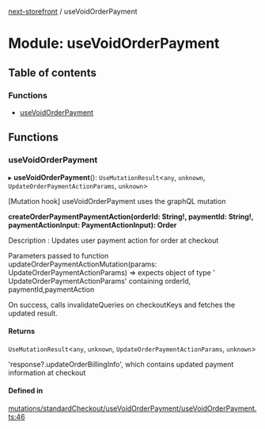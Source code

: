 [next-storefront](../README.md) / useVoidOrderPayment

# Module: useVoidOrderPayment

## Table of contents

### Functions

- [useVoidOrderPayment](useVoidOrderPayment.md#usevoidorderpayment)

## Functions

### useVoidOrderPayment

▸ **useVoidOrderPayment**(): `UseMutationResult`<`any`, `unknown`, `UpdateOrderPaymentActionParams`, `unknown`\>

[Mutation hook] useVoidOrderPayment uses the graphQL mutation

<b>createOrderPaymentPaymentAction(orderId: String!, paymentId: String!, paymentActionInput: PaymentActionInput): Order</b>

Description : Updates user payment action for order at checkout

Parameters passed to function updateOrderPaymentActionMutation(params: UpdateOrderPaymentActionParams) => expects object of type ' UpdateOrderPaymentActionParams' containing orderId, paymentId,paymentAction

On success, calls invalidateQueries on checkoutKeys and fetches the updated result.

#### Returns

`UseMutationResult`<`any`, `unknown`, `UpdateOrderPaymentActionParams`, `unknown`\>

'response?.updateOrderBillingInfo', which contains updated payment information at checkout

#### Defined in

[mutations/standardCheckout/useVoidOrderPayment/useVoidOrderPayment.ts:46](https://github.com/KiboSoftware/nextjs-storefront/blob/474c22ea/hooks/mutations/standardCheckout/useVoidOrderPayment/useVoidOrderPayment.ts#L46)
